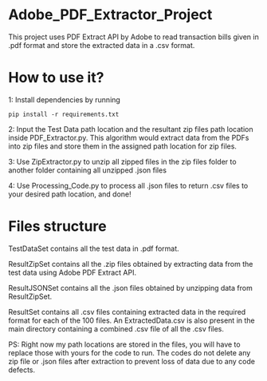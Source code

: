 # Adobe_PDF_Extractor_Project
This project uses PDF Extract API by Adobe to read transaction bills given in .pdf format and store the extracted data in a .csv format.


# How to use it?

1: Install dependencies by running
 
    pip install -r requirements.txt

2: Input the Test Data path location and the resultant zip files path location inside PDF_Extractor.py. This algorithm would extract data from the PDFs into zip files and store them in the assigned path location for zip files.

3: Use ZipExtractor.py to unzip all zipped files in the zip files folder to another folder containing all unzipped .json files

4: Use Processing_Code.py to process all .json files to return .csv files to your desired path location, and done!

# Files structure

TestDataSet contains all the test data in .pdf format.

ResultZipSet contains all the .zip files obtained by extracting data from the test data using Adobe PDF Extract API.

ResultJSONSet contains all the .json files obtained by unzipping data from ResultZipSet.

ResultSet contains all .csv files containing extracted data in the required format for each of the 100 files. An ExtractedData.csv is also present in the main directory containing a combined .csv file of all the .csv files.

PS: Right now my path locations are stored in the files, you will have to replace those with yours for the code to run. The codes do not delete any zip file or .json files after extraction to prevent loss of data due to any code defects.


